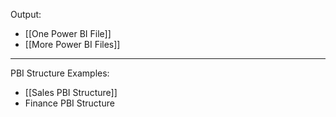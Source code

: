 Output:
- [[One Power BI File]]
- [[More Power BI Files]]

---

PBI Structure Examples:
- [[Sales PBI Structure]]
- Finance PBI Structure